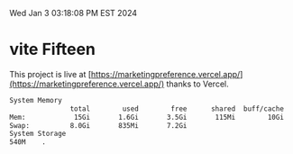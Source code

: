 Wed Jan  3 03:18:08 PM EST 2024

# vite Fifteen


This project is live at [https://marketingpreference.vercel.app/](https://marketingpreference.vercel.app/) thanks to Vercel.

```bash
System Memory
               total        used        free      shared  buff/cache   available
Mem:            15Gi       1.6Gi       3.5Gi       115Mi        10Gi        13Gi
Swap:          8.0Gi       835Mi       7.2Gi
System Storage
540M	.
```
